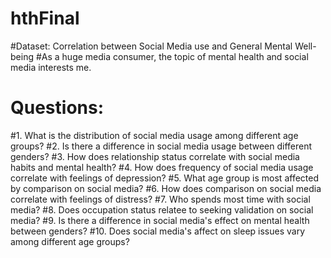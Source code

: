 # hthFinal
#Dataset: Correlation between Social Media use and General Mental Well-being
#As a huge media consumer, the topic of mental health and social media interests me.

# Questions:
#1. What is the distribution of social media usage among different age groups?
#2. Is there a difference in social media usage between different genders?
#3. How does relationship status correlate with social media habits and mental health?
#4. How does frequency of social media usage correlate with feelings of depression?
#5. What age group is most affected by comparison on social media?
#6. How does comparison on social media correlate with feelings of distress?
#7. Who spends most time with social media?
#8. Does occupation status relatee to seeking validation on social media?
#9. Is there a difference in social media's effect on mental health between genders?
#10. Does social media's affect on sleep issues vary among different age groups?
